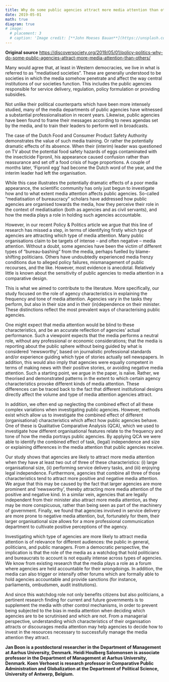 ```yaml
---
title: Why do some public agencies attract more media attention than others? 
date: 2019-05-01
math: true
diagram: true
# image:
  # placement: 3
  # caption: 'Image credit: [**John Moeses Bauan**](https://unsplash.com/photos/OGZtQF8iC0g)'
---
```


**Original source**
https://discoversociety.org/2019/05/01/policy-politics-why-do-some-public-agencies-attract-more-media-attention-than-others/

Many would agree that, at least in Western democracies, we live in what is referred to as “mediatised societies”. These are generally understood to be societies in which the media somehow penetrate and affect the way central institutions of our societies function. This includes the public agencies responsible for service delivery, regulation, policy formulation or providing subsidies.

Not unlike their political counterparts which have been more intensely studied, many of the media departments of public agencies have witnessed a substantial professionalisation in recent years. Likewise, public agencies have been found to frame their messages according to news agendas set by the media, and to train their leaders to perform well in broadcasts.

The case of the Dutch Food and Consumer Product Safety Authority demonstrates the value of such media training. Or rather the potentially dramatic effects of its absence. When their (interim) leader was questioned on TV about the potential food safety hazards of eggs contaminated with the insecticide Fipronil, his appearance caused confusion rather than reassurance and set off a food crisis of huge proportions. A couple of months later, ‘Fipronil egg’ had become the Dutch word of the year, and the interim leader had left the organisation.

While this case illustrates the potentially dramatic effects of a poor media appearance, the scientific community has only just begun to investigate how and to what extent media attention affects public agencies. So-called “mediatisation of bureaucracy” scholars have addressed how public agencies are organised towards the media, how they perceive their role in the context of mediatisation (both as agencies and as civil servants), and how the media plays a role in holding such agencies accountable.

However, in our recent Policy & Politics article we argue that this line of research has missed a step, in terms of identifying firstly which type of agencies are attracting which type of media attention. Many public organisations claim to be targets of intense – and often negative – media attention. Without a doubt, some agencies have been the victim of different types of “bureau-bashing” from the media, perhaps fuelled by blame-shifting politicians. Others have undoubtedly experienced media frenzy conditions due to alleged policy failures, mismanagement of public recourses, and the like. However, most evidence is anecdotal. Relatively little is known about the sensitivity of public agencies to media attention in a comparative design.

This is what we aimed to contribute to the literature. More specifically, our study focused on the role of agency characteristics in explaining the frequency and tone of media attention. Agencies vary in the tasks they perform, but also in their size and in their (in)dependence on their minister. These distinctions reflect the most prevalent ways of characterising public agencies.

One might expect that media attention would be blind to these characteristics, and be an accurate reflection of agencies’ actual performance. Such a viewpoint expects that the media performs a neutral role, without any professional or economic considerations; that the media is reporting about the public sphere without being guided by what is considered ‘newsworthy’, based on journalistic professional standards and/or experience guiding which type of stories actually sell newspapers. In addition, this would also imply that agencies were equally competent in terms of making news with their positive stories, or avoiding negative media attention. Such a starting point, we argue in the paper, is naïve. Rather, we theorised and demonstrated patterns in the extent to which certain agency characteristics provoke different kinds of media attention. These differences can be traced back to the fact that different institutional designs directly affect the volume and type of media attention agencies attract.

In addition, we often end up neglecting the combined effect of all these complex variations when investigating public agencies. However, methods exist which allow us to investigate the combined effect of different (organisational) characteristics which affect how public agencies behave. One of these is Qualitative Comparative Analysis (QCA), which we used to investigate how different organisational features relate to the frequency and tone of how the media portrays public agencies. By applying QCA we were able to identify the combined effect of task, (legal) independence and size or explaining differences in the media attention that public agencies receive.

Our study shows that agencies are likely to attract more media attention when they have at least two out of three of these characteristics: (i) large organisational size, (ii) performing service delivery tasks, and (iii) enjoying legal independence. Furthermore, agencies that combine all three of those characteristics tend to attract more positive and negative media attention. We argue that this may be caused by the fact that larger agencies are more prominent and ‘newsworthy’, thereby attracting more media attention of the positive and negative kind. In a similar vein, agencies that are legally independent from their minister also attract more media attention, as they may be more conspicuous, rather than being seen as part of the machinery of government. Finally, we found that agencies involved in service delivery are more prone to negative media attention, but, fortunately for them, their larger organisational size allows for a more professional communication department to cultivate positive perceptions of the agency.

Investigating which type of agencies are more likely to attract media attention is of relevance for different audiences: the public in general, politicians, and public managers. From a democratic perspective, the implication is that the role of the media as a watchdog that hold politicians and bureaucrats to account is not equally intense across types of agencies. We know from existing research that the media plays a role as a forum where agencies are held accountable for their wrongdoings. In addition, the media can also trigger or intensify other forums which are formally able to hold agencies accountable and provide sanctions (for instance, parliaments, ombudsmen, audit institutions).

And since this watchdog role not only benefits citizens but also politicians, a pertinent research finding for current and future governments is to supplement the media with other control mechanisms, in order to prevent being subjected to the bias in media attention when deciding which agencies are to be scrutinised and which are not. From a managerial perspective, understanding which characteristics of their organisation attracts or discourages media attention may help agencies to decide how to invest in the resources necessary to successfully manage the media attention they attract.


**Jan Boon is a postdoctoral researcher in the Department of Management at Aarhus University, Denmark. Heidi Houlberg Salomonsen is associate professor in the Department of Management at Aarhus University, Denmark. Koen Verhoest is research professor in Comparative Public Administration and Globalization at the Department of Political Science, University of Antwerp, Belgium.**


